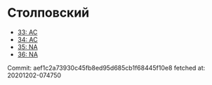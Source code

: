 # Столповский
- [33: AC](33.md)
- [34: AC](34.md)
- [35: NA](35.md)
- [36: NA](36.md)

Commit: aef1c2a73930c45fb8ed95d685cb1f68445f10e8
 fetched at: 20201202-074750
